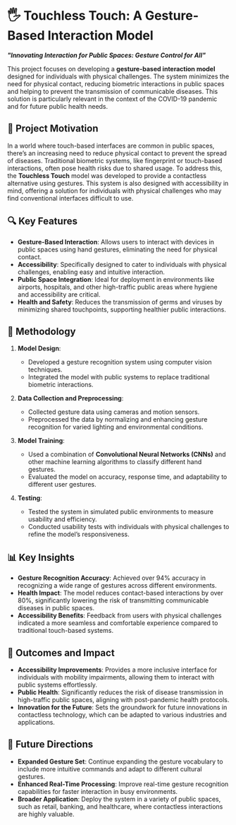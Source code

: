# 🖐️ Touchless Touch: A Gesture-Based Interaction Model

**_"Innovating Interaction for Public Spaces: Gesture Control for All"_**

This project focuses on developing a **gesture-based interaction model** designed for individuals with physical challenges. The system minimizes the need for physical contact, reducing biometric interactions in public spaces and helping to prevent the transmission of communicable diseases. This solution is particularly relevant in the context of the COVID-19 pandemic and for future public health needs.

## 🌟 Project Motivation

In a world where touch-based interfaces are common in public spaces, there’s an increasing need to reduce physical contact to prevent the spread of diseases. Traditional biometric systems, like fingerprint or touch-based interactions, often pose health risks due to shared usage. To address this, the **Touchless Touch** model was developed to provide a contactless alternative using gestures. This system is also designed with accessibility in mind, offering a solution for individuals with physical challenges who may find conventional interfaces difficult to use.

## 🔍 Key Features

- **Gesture-Based Interaction**: Allows users to interact with devices in public spaces using hand gestures, eliminating the need for physical contact.
- **Accessibility**: Specifically designed to cater to individuals with physical challenges, enabling easy and intuitive interaction.
- **Public Space Integration**: Ideal for deployment in environments like airports, hospitals, and other high-traffic public areas where hygiene and accessibility are critical.
- **Health and Safety**: Reduces the transmission of germs and viruses by minimizing shared touchpoints, supporting healthier public interactions.

## 🧬 Methodology

1. **Model Design**:
   - Developed a gesture recognition system using computer vision techniques.
   - Integrated the model with public systems to replace traditional biometric interactions.
   
2. **Data Collection and Preprocessing**:
   - Collected gesture data using cameras and motion sensors.
   - Preprocessed the data by normalizing and enhancing gesture recognition for varied lighting and environmental conditions.

3. **Model Training**:
   - Used a combination of **Convolutional Neural Networks (CNNs)** and other machine learning algorithms to classify different hand gestures.
   - Evaluated the model on accuracy, response time, and adaptability to different user gestures.

4. **Testing**:
   - Tested the system in simulated public environments to measure usability and efficiency.
   - Conducted usability tests with individuals with physical challenges to refine the model’s responsiveness.

## 📊 Key Insights

- **Gesture Recognition Accuracy**: Achieved over 94% accuracy in recognizing a wide range of gestures across different environments.
- **Health Impact**: The model reduces contact-based interactions by over 80%, significantly lowering the risk of transmitting communicable diseases in public spaces.
- **Accessibility Benefits**: Feedback from users with physical challenges indicated a more seamless and comfortable experience compared to traditional touch-based systems.

## 🔬 Outcomes and Impact

- **Accessibility Improvements**: Provides a more inclusive interface for individuals with mobility impairments, allowing them to interact with public systems effortlessly.
- **Public Health**: Significantly reduces the risk of disease transmission in high-traffic public spaces, aligning with post-pandemic health protocols.
- **Innovation for the Future**: Sets the groundwork for future innovations in contactless technology, which can be adapted to various industries and applications.

## 🚀 Future Directions

- **Expanded Gesture Set**: Continue expanding the gesture vocabulary to include more intuitive commands and adapt to different cultural gestures.
- **Enhanced Real-Time Processing**: Improve real-time gesture recognition capabilities for faster interaction in busy environments.
- **Broader Application**: Deploy the system in a variety of public spaces, such as retail, banking, and healthcare, where contactless interactions are highly valuable.
